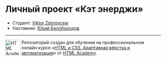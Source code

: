 # Личный проект «Кэт энерджи»

* Студент: [Viktor Zdorovcew](https://up.htmlacademy.ru/adaptive/22/user/1507737).
* Наставник: [Юрий Белобородов](https://htmlacademy.ru/profile/id514591).

---

<a href="https://htmlacademy.ru/intensive/adaptive"><img align="left" width="50" height="50" alt="HTML Academy" src="https://up.htmlacademy.ru/static/img/intensive/adaptive/logo-for-github-2.png"></a>

Репозиторий создан для обучения на профессиональном онлайн‑курсе «[HTML и CSS. Адаптивная вёрстка и автоматизация](https://htmlacademy.ru/intensive/adaptive)» от [HTML Academy](https://htmlacademy.ru).

[check-image]: https://github.com/htmlacademy-adaptive/1507737-cat-energy-22/workflows/Project%20check/badge.svg?branch=master
[check-url]: https://github.com/htmlacademy-adaptive/1507737-cat-energy-22/actions
